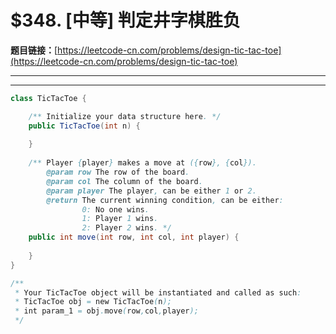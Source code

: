 # $348. [中等] 判定井字棋胜负

**题目链接：**[https://leetcode-cn.com/problems/design-tic-tac-toe](https://leetcode-cn.com/problems/design-tic-tac-toe)

---

<Cards card="leetcode_348_design-tic-tac-toe"></Cards>

---

```java
class TicTacToe {

    /** Initialize your data structure here. */
    public TicTacToe(int n) {
        
    }
    
    /** Player {player} makes a move at ({row}, {col}).
        @param row The row of the board.
        @param col The column of the board.
        @param player The player, can be either 1 or 2.
        @return The current winning condition, can be either:
                0: No one wins.
                1: Player 1 wins.
                2: Player 2 wins. */
    public int move(int row, int col, int player) {
        
    }
}

/**
 * Your TicTacToe object will be instantiated and called as such:
 * TicTacToe obj = new TicTacToe(n);
 * int param_1 = obj.move(row,col,player);
 */
```